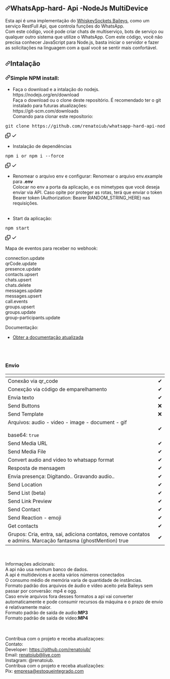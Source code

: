 <h2 tabindex="-1" dir="auto" data-react-autofocus="true"><a id="user-content-whatsapp-api-nodejs" class="anchor" aria-hidden="true" tabindex="-1" href="#whatsapp-api-nodejs"><svg class="octicon octicon-link" viewBox="0 0 16 16" version="1.1" width="16" height="16" aria-hidden="true"><path d="m7.775 3.275 1.25-1.25a3.5 3.5 0 1 1 4.95 4.95l-2.5 2.5a3.5 3.5 0 0 1-4.95 0 .751.751 0 0 1 .018-1.042.751.751 0 0 1 1.042-.018 1.998 1.998 0 0 0 2.83 0l2.5-2.5a2.002 2.002 0 0 0-2.83-2.83l-1.25 1.25a.751.751 0 0 1-1.042-.018.751.751 0 0 1-.018-1.042Zm-4.69 9.64a1.998 1.998 0 0 0 2.83 0l1.25-1.25a.751.751 0 0 1 1.042.018.751.751 0 0 1 .018 1.042l-1.25 1.25a3.5 3.5 0 1 1-4.95-4.95l2.5-2.5a3.5 3.5 0 0 1 4.95 0 .751.751 0 0 1-.018 1.042.751.751 0 0 1-1.042.018 1.998 1.998 0 0 0-2.83 0l-2.5 2.5a1.998 1.998 0 0 0 0 2.83Z"></path></svg></a>WhatsApp-hard- Api -NodeJs MultiDevice</h2>
<p dir="auto">Esta api é uma implementação do <a href="https://github.com/WhiskeySockets/Baileys">WhiskeySockets Baileys</a>, como um serviço RestFull Api, que controla funções do WhatsApp.<br>
Com este código, você pode criar chats de multiserviço, bots de serviço ou qualquer outro sistema que utilize o WhatsApp. Com este código, você não precisa conhecer JavaScript para Node.js, basta iniciar o servidor e fazer as solicitações na linguagem com a qual você se sentir mais confortável.</p>

<h2 tabindex="-1" dir="auto"><a id="user-content-infrastructure" class="anchor" aria-hidden="true" tabindex="-1" href="#infrastructure"><svg class="octicon octicon-link" viewBox="0 0 16 16" version="1.1" width="16" height="16" aria-hidden="true"><path d="m7.775 3.275 1.25-1.25a3.5 3.5 0 1 1 4.95 4.95l-2.5 2.5a3.5 3.5 0 0 1-4.95 0 .751.751 0 0 1 .018-1.042.751.751 0 0 1 1.042-.018 1.998 1.998 0 0 0 2.83 0l2.5-2.5a2.002 2.002 0 0 0-2.83-2.83l-1.25 1.25a.751.751 0 0 1-1.042-.018.751.751 0 0 1-.018-1.042Zm-4.69 9.64a1.998 1.998 0 0 0 2.83 0l1.25-1.25a.751.751 0 0 1 1.042.018.751.751 0 0 1 .018 1.042l-1.25 1.25a3.5 3.5 0 1 1-4.95-4.95l2.5-2.5a3.5 3.5 0 0 1 4.95 0 .751.751 0 0 1-.018 1.042.751.751 0 0 1-1.042.018 1.998 1.998 0 0 0-2.83 0l-2.5 2.5a1.998 1.998 0 0 0 0 2.83Z"></path></svg></a>Intalação</h2>

<h3 tabindex="-1" dir="auto" data-react-autofocus="true"><a id="user-content-1-docker-installation" class="anchor" aria-hidden="true" tabindex="-1" href="#1-docker-installation"><svg class="octicon octicon-link" viewBox="0 0 16 16" version="1.1" width="16" height="16" aria-hidden="true"><path d="m7.775 3.275 1.25-1.25a3.5 3.5 0 1 1 4.95 4.95l-2.5 2.5a3.5 3.5 0 0 1-4.95 0 .751.751 0 0 1 .018-1.042.751.751 0 0 1 1.042-.018 1.998 1.998 0 0 0 2.83 0l2.5-2.5a2.002 2.002 0 0 0-2.83-2.83l-1.25 1.25a.751.751 0 0 1-1.042-.018.751.751 0 0 1-.018-1.042Zm-4.69 9.64a1.998 1.998 0 0 0 2.83 0l1.25-1.25a.751.751 0 0 1 1.042.018.751.751 0 0 1 .018 1.042l-1.25 1.25a3.5 3.5 0 1 1-4.95-4.95l2.5-2.5a3.5 3.5 0 0 1 4.95 0 .751.751 0 0 1-.018 1.042.751.751 0 0 1-1.042.018 1.998 1.998 0 0 0-2.83 0l-2.5 2.5a1.998 1.998 0 0 0 0 2.83Z"></path></svg></a>Simple NPM install:</h3>

<ul dir="auto">
<li>Faça o download e a intalação do nodejs.<br>
https://nodejs.org/en/download<br>
Faça o download ou o clone deste repositório. É recomendado ter o git instalado para futuras atualizações:<br>
https://git-scm.com/downloads<br>
Comando para clonar este reposítorio:	
</li>
</ul>
<div class="highlight highlight-source-shell notranslate position-relative overflow-auto" dir="auto"><pre>git clone https://github.com/renatoiub/whatsapp-hard-api-node</pre><div class="zeroclipboard-container">
    <clipboard-copy aria-label="Copy" class="ClipboardButton btn btn-invisible js-clipboard-copy m-2 p-0 tooltipped-no-delay d-flex flex-justify-center flex-items-center" data-copy-feedback="Copied!" data-tooltip-direction="w" value="git clone https://github.com/renatoiub/whatsapp-hard-api-node" tabindex="0" role="button">
      <svg aria-hidden="true" height="16" viewBox="0 0 16 16" version="1.1" width="16" data-view-component="true" class="octicon octicon-copy js-clipboard-copy-icon">
    <path d="M0 6.75C0 5.784.784 5 1.75 5h1.5a.75.75 0 0 1 0 1.5h-1.5a.25.25 0 0 0-.25.25v7.5c0 .138.112.25.25.25h7.5a.25.25 0 0 0 .25-.25v-1.5a.75.75 0 0 1 1.5 0v1.5A1.75 1.75 0 0 1 9.25 16h-7.5A1.75 1.75 0 0 1 0 14.25Z"></path><path d="M5 1.75C5 .784 5.784 0 6.75 0h7.5C15.216 0 16 .784 16 1.75v7.5A1.75 1.75 0 0 1 14.25 11h-7.5A1.75 1.75 0 0 1 5 9.25Zm1.75-.25a.25.25 0 0 0-.25.25v7.5c0 .138.112.25.25.25h7.5a.25.25 0 0 0 .25-.25v-7.5a.25.25 0 0 0-.25-.25Z"></path>
</svg>
      <svg aria-hidden="true" height="16" viewBox="0 0 16 16" version="1.1" width="16" data-view-component="true" class="octicon octicon-check js-clipboard-check-icon color-fg-success d-none">
    <path d="M13.78 4.22a.75.75 0 0 1 0 1.06l-7.25 7.25a.75.75 0 0 1-1.06 0L2.22 9.28a.751.751 0 0 1 .018-1.042.751.751 0 0 1 1.042-.018L6 10.94l6.72-6.72a.75.75 0 0 1 1.06 0Z"></path>
</svg>
    </clipboard-copy>
  </div></div>

  <ul dir="auto">
<li>Instalação de dependências</li>
</ul>
<div class="highlight highlight-source-shell notranslate position-relative overflow-auto" dir="auto"><pre>npm i or npm i --force</pre><div class="zeroclipboard-container">
    <clipboard-copy aria-label="Copy" class="ClipboardButton btn btn-invisible js-clipboard-copy m-2 p-0 tooltipped-no-delay d-flex flex-justify-center flex-items-center" data-copy-feedback="Copied!" data-tooltip-direction="w" value="npm i or npm i --force" tabindex="0" role="button">
      <svg aria-hidden="true" height="16" viewBox="0 0 16 16" version="1.1" width="16" data-view-component="true" class="octicon octicon-copy js-clipboard-copy-icon">
    <path d="M0 6.75C0 5.784.784 5 1.75 5h1.5a.75.75 0 0 1 0 1.5h-1.5a.25.25 0 0 0-.25.25v7.5c0 .138.112.25.25.25h7.5a.25.25 0 0 0 .25-.25v-1.5a.75.75 0 0 1 1.5 0v1.5A1.75 1.75 0 0 1 9.25 16h-7.5A1.75 1.75 0 0 1 0 14.25Z"></path><path d="M5 1.75C5 .784 5.784 0 6.75 0h7.5C15.216 0 16 .784 16 1.75v7.5A1.75 1.75 0 0 1 14.25 11h-7.5A1.75 1.75 0 0 1 5 9.25Zm1.75-.25a.25.25 0 0 0-.25.25v7.5c0 .138.112.25.25.25h7.5a.25.25 0 0 0 .25-.25v-7.5a.25.25 0 0 0-.25-.25Z"></path>
</svg>
      <svg aria-hidden="true" height="16" viewBox="0 0 16 16" version="1.1" width="16" data-view-component="true" class="octicon octicon-check js-clipboard-check-icon color-fg-success d-none">
    <path d="M13.78 4.22a.75.75 0 0 1 0 1.06l-7.25 7.25a.75.75 0 0 1-1.06 0L2.22 9.28a.751.751 0 0 1 .018-1.042.751.751 0 0 1 1.042-.018L6 10.94l6.72-6.72a.75.75 0 0 1 1.06 0Z"></path>
</svg>
    </clipboard-copy>
  </div></div>

  <ul dir="auto">
<li>Renomear o arquivo env e configurar:
Renomear o arquivo env.example para <b>.env</b>	<br>
Colocar no env a porta da aplicação, e os mimetypes que você deseja enviar via API. Caso opite por proteger as rotas, terá que enviar o token Bearer token (Authorization: Bearer RANDOM_STRING_HERE) nas requisições.<br>
<br>
</li>
</ul>

 <ul dir="auto">
<li>Start da aplicação:</li>
</ul>
<div class="highlight highlight-source-shell notranslate position-relative overflow-auto" dir="auto"><pre>npm start</pre><div class="zeroclipboard-container">
    <clipboard-copy aria-label="Copy" class="ClipboardButton btn btn-invisible js-clipboard-copy m-2 p-0 tooltipped-no-delay d-flex flex-justify-center flex-items-center" data-copy-feedback="Copied!" data-tooltip-direction="w" value="npm start" tabindex="0" role="button">
      <svg aria-hidden="true" height="16" viewBox="0 0 16 16" version="1.1" width="16" data-view-component="true" class="octicon octicon-copy js-clipboard-copy-icon">
    <path d="M0 6.75C0 5.784.784 5 1.75 5h1.5a.75.75 0 0 1 0 1.5h-1.5a.25.25 0 0 0-.25.25v7.5c0 .138.112.25.25.25h7.5a.25.25 0 0 0 .25-.25v-1.5a.75.75 0 0 1 1.5 0v1.5A1.75 1.75 0 0 1 9.25 16h-7.5A1.75 1.75 0 0 1 0 14.25Z"></path><path d="M5 1.75C5 .784 5.784 0 6.75 0h7.5C15.216 0 16 .784 16 1.75v7.5A1.75 1.75 0 0 1 14.25 11h-7.5A1.75 1.75 0 0 1 5 9.25Zm1.75-.25a.25.25 0 0 0-.25.25v7.5c0 .138.112.25.25.25h7.5a.25.25 0 0 0 .25-.25v-7.5a.25.25 0 0 0-.25-.25Z"></path>
</svg>
      <svg aria-hidden="true" height="16" viewBox="0 0 16 16" version="1.1" width="16" data-view-component="true" class="octicon octicon-check js-clipboard-check-icon color-fg-success d-none">
    <path d="M13.78 4.22a.75.75 0 0 1 0 1.06l-7.25 7.25a.75.75 0 0 1-1.06 0L2.22 9.28a.751.751 0 0 1 .018-1.042.751.751 0 0 1 1.042-.018L6 10.94l6.72-6.72a.75.75 0 0 1 1.06 0Z"></path>
</svg>
    </clipboard-copy>
  </div></div>



Mapa de eventos para receber no webhook:<br>

connection.update <br>
qrCode.update<br>
presence.update<br>
contacts.upsert<br>
chats.upsert<br>
chats.delete<br>
messages.update<br>
messages.upsert<br>
call.events<br>
groups.upsert<br>
groups.update<br>
group-participants.update<br>

Documentação:<br>

<ul dir="auto">
<li><a target="_blank" href="https://hardcodebr.com.br/hardapi">Obter a documentação atualizada</a></li>
</ul>

<br>
<br>
<h3>Envio</h3>
<table>
<thead>
<tr>
<th></th>
<th></th>
</tr>
</thead>
<tbody>
	<tr>
<td>Conexão via qr_code</td>
<td>✔</td>
</tr>
<tr>
	<tr>
<td>Conexção via código de emparelhamento</td>
<td>✔</td>
</tr>
<tr>
<tr>
<td>Envia texto</td>
<td>✔</td>
</tr>
<tr>
<td>Send Buttons</td>
<td>❌</td>
</tr>
<tr>
<td>Send Template</td>
<td>❌</td>
</tr>
<tr>
<td>Arquivos: audio - video - image - document - gif <br><br>base64: <code>true</code></td>
<td>✔</td>
</tr>
	<tr>
<td>Send Media URL</td>
<td>✔</td>
</tr>
<tr>
<td>Send Media File</td>
<td>✔</td>
</tr>
<tr>
<td>Convert audio and video to whatsapp format</td>
<td>✔</td>
</tr>
<tr>
<td>Resposta de mensagem</td>
<td>✔</td>
</tr>
	<tr>
<td>Envia presença: Digitando.. Gravando audio..</td>
<td>✔</td>
</tr>
<tr>
<td>Send Location</td>
<td>✔</td>
</tr>
<tr>
<td>Send List (beta)</td>
<td>✔</td>
</tr>
<tr>
<td>Send Link Preview</td>
<td>✔</td>
</tr>
<tr>
<td>Send Contact</td>
<td>✔</td>
</tr>
<tr>
<td>Send Reaction - emoji</td>
<td>✔</td>
</tr>
	<tr>
<td>Get contacts</td>
<td>✔</td>
</tr>
	<tr>
<td>Grupos: Cria, entra, sai, adiciona contatos, remove contatos e admins. Marcação fantasma (ghostMention) true</td>
<td>✔</td>
</tr>
</tbody>
</table>

<br><br> Informações adicionais:<br>
A api não usa nenhum banco de dados.<br>
A api é multidevices e aceita vários números conectados<br>
O consumo médio de memória varia de quantidade de instâncias.<br>
Formato padrão dos arquivos de áudio e vídeo aceito pela Baileys sem passar por conversão: mp4 e ogg.<br>
Caso envie arquivos fora desses formatos a api vai converter automaticamente e pode consumir recursos da máquina e o prazo de envio é relativamente maior.<br>
Formato padrão de saída de audio:<b>MP3</b><br>
Formato padrão de saída de video:<b>MP4</b>
 




<br><br>
Contribua com o projeto e receba atualizaçoes:<br>
Contato:<br>
Developer: https://github.com/renatoiub/<br>
Email: renatoiub@live.com<br>
Instagram: @renatoiub.<br>
Contribua com o projeto e receba atualizações:<br>
Pix: empresa@estoqueintegrado.com<br>

